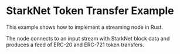 # StarkNet Token Transfer Example

This example shows how to implement a streaming node in Rust.

The node connects to an input stream with StarkNet block data and produces a feed of ERC-20 and ERC-721 token transfers.
